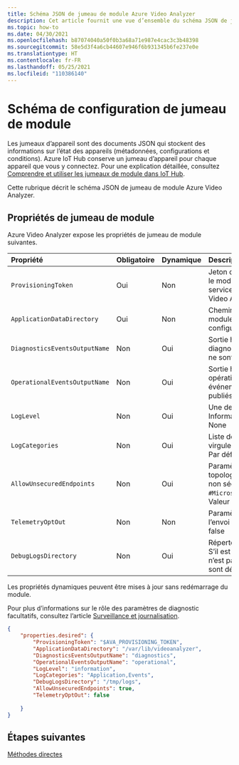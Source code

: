 ```yaml
---
title: Schéma JSON de jumeau de module Azure Video Analyzer
description: Cet article fournit une vue d’ensemble du schéma JSON de jumeau de module Azure Video Analyzer.
ms.topic: how-to
ms.date: 04/30/2021
ms.openlocfilehash: b87074040a50f0b3a68a71e987e4cac3c3b48398
ms.sourcegitcommit: 58e5d3f4a6cb44607e946f6b931345b6fe237e0e
ms.translationtype: HT
ms.contentlocale: fr-FR
ms.lasthandoff: 05/25/2021
ms.locfileid: "110386140"
---
```

# <a name="module-twin-configuration-schema"></a>Schéma de configuration de jumeau de module

Les jumeaux d’appareil sont des documents JSON qui stockent des informations sur l’état des appareils (métadonnées, configurations et conditions). Azure IoT Hub conserve un jumeau d’appareil pour chaque appareil que vous y connectez. Pour une explication détaillée, consultez [Comprendre et utiliser les jumeaux de module dans IoT Hub](../../iot-hub/iot-hub-devguide-module-twins.md).

Cette rubrique décrit le schéma JSON de jumeau de module Azure Video Analyzer.

## <a name="module-twin-properties"></a>Propriétés de jumeau de module

Azure Video Analyzer expose les propriétés de jumeau de module suivantes.

| Propriété                    | Obligatoire | Dynamique | Description                                                  |
| :-------------------------- | :------- | :------ | :----------------------------------------------------------- |
| `ProvisioningToken`          | Oui      | Non      | Jeton d’authentification permettant de valider le module de périphérie et de provisionner les services cloud (notamment l’accès au compte Video Analyzer) |
| `ApplicationDataDirectory`    | Oui      | Non      | Chemin dans le système de fichiers du module, mappé à un volume monté pour une configuration persistante.       |
| `DiagnosticsEventsOutputName` | Non       | Oui     | Sortie hub pour les événements de diagnostic. (Vide signifie que les diagnostics ne sont pas publiés) |
| `OperationalEventsOutputName` | Non       | Oui     | Sortie hub pour les événements opérationnels. (Vide signifie que les événements opérationnels ne sont pas publiés) |
| `LogLevel`                    | Non       | Oui     | Une des valeurs suivantes : · Verbose · Information (par défaut) · Warning · Error · None |
| `LogCategories`               | Non       | Oui     | Liste des éléments suivants séparés par des virgules : Application, MediaPipeline, Events Par défaut : Application, Events |
| `AllowUnsecuredEndpoints`     | Non       | Oui     | Paramètre booléen autorisant la création de topologies avec des points de terminaison non sécurisés tels que `#Microsoft.VideoAnalyzer.UnsecuredEndpoint`. Valeur par défaut -true        |
| `TelemetryOptOut`             | Non       | Non     | Paramètre booléen permettant de refuser l’envoi de télémétries. Valeur par défaut -false       |
| `DebugLogsDirectory`          | Non       | Oui     | Répertoire pour les journaux de débogage. S’il est présent, les journaux sont générés, s’il n’est pas présent, les journaux de débogage sont désactivés.       |

Les propriétés dynamiques peuvent être mises à jour sans redémarrage du module. 

Pour plus d’informations sur le rôle des paramètres de diagnostic facultatifs, consultez l’article [Surveillance et journalisation](monitor-log-edge.md).

```json
{
    "properties.desired": {
        "ProvisioningToken": "$AVA_PROVISIONING_TOKEN",
        "ApplicationDataDirectory": "/var/lib/videoanalyzer",
        "DiagnosticsEventsOutputName": "diagnostics",
        "OperationalEventsOutputName": "operational",
        "LogLevel": "information",
        "LogCategories": "Application,Events",
        "DebugLogsDirectory": "/tmp/logs",
        "AllowUnsecuredEndpoints": true,
        "TelemetryOptOut": false    
     
    }
}
```

## <a name="next-steps"></a>Étapes suivantes

[Méthodes directes](direct-methods.md)
